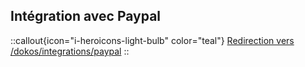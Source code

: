 ## Intégration avec Paypal
::callout{icon="i-heroicons-light-bulb" color="teal"}
<icon name="mdi:arrow-right-bottom"></icon> [Redirection vers /dokos/integrations/paypal](/dokos/integrations/paypal)
::